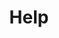 ---
layout: help
permalink: help
folderName: help
lang: en
fileName: help
companyName: safevideokit
domain : com
noBox: true
title: Help
---
